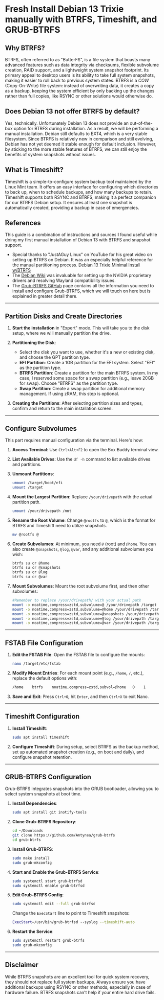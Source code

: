 # Fresh Install Debian 13 Trixie manually with BTRFS, Timeshift, and GRUB-BTRFS

## Why BTRFS?

BTRFS, often referred to as "ButterFS", is a file system that boasts many advanced features such as data integrity via checksums, flexible subvolume creation, RAID support, and a lightweight system snapshot footprint. Its primary appeal to desktop users is its ability to take full system snapshots, making it easier to roll back to previous system states. BTRFS is a *COW* (Copy-On-Write) file system: instead of overwriting data, it creates a copy as a backup, keeping the system efficient by only backing up the changes rather than full copies, like RSYNC or other solutions would otherwise do.

## Does Debian 13 not offer BTRFS by default?

Yes, technically. Unfortunately Debian 13 does not provide an out-of-the-box option for BTRFS during installation. As a result, we will be performing a manual installation. Debian still defaults to EXT4, which is a very stable filesystem. Since BTRFS is relatively new in comparison and still evolving, Debian has not yet deemed it stable enough for default inclusion. However, by sticking to the more stable features of BTRFS, we can still enjoy the benefits of system snapshots without issues.

## What is Timeshift?

Timeshift is a simple-to-configure system backup tool maintained by the Linux Mint team. It offers an easy interface for configuring which directories to back up, when to schedule backups, and how many backups to retain. Timeshift supports both RSYNC and BTRFS, making it a perfect companion for our BTRFS Debian setup. It ensures at least one snapshot is automatically created, providing a backup in case of emergencies.

## References

This guide is a combination of instructions and sources I found useful while doing my first manual installation of Debian 13 with BTRFS and snapshot support.

- Special thanks to "JustAGuy Linux" on YouTube for his great video on setting up BTRFS on Debian. It was an especially helpful reference for the manual partitioning process. [Debian 13 Trixie Minimal Install w/BTRFS](https://www.youtube.com/watch?v=_zC4S7TA1GI)
- The [Debian Wiki](https://wiki.debian.org/NvidiaGraphicsDrivers#Wayland) was invaluable for setting up the NVIDIA proprietary drivers and resolving Wayland compatibility issues.
- The [Grub-BTRFS GitHub](https://github.com/Antynea/grub-btrfs) page contains all the information you need to install and configure Grub-BTRFS, which we will touch on here but is explained in greater detail there.

---

## Partition Disks and Create Directories

1. **Start the installation** in "Expert" mode. This will take you to the disk setup, where we will manually partition the drive.

2. **Partitioning the Disk**:
    - Select the disk you want to use, whether it's a new or existing disk, and choose the GPT partition type.
    - **EFI Partition**: Create a 1GB partition for the EFI system. Select "EFI" as the partition type.
    - **BTRFS Partition**: Create a partition for the main BTRFS system. In my case, I reserved some space for a swap partition (e.g., leave 20GB for swap). Choose "BTRFS" as the partition type.
    - **Swap Partition**: Create a swap partition for additional memory management. If using zRAM, this step is optional.

3. **Creating the Partitions**: After selecting partition sizes and types, confirm and return to the main installation screen.

---

## Configure Subvolumes

This part requires manual configuration via the terminal. Here's how:

1. **Access Terminal**: Use `Ctrl+Alt+F2` to open the Box Buddy terminal view.

2. **List Available Drives**: Use the `df -h` command to list available drives and partitions.

3. **Unmount Partitions**:
    ```bash
    umount /target/boot/efi
    umount /target
    ```

4. **Mount the Largest Partition**: Replace `/your/drivepath` with the actual partition path.
    ```bash
    umount /your/drivepath /mnt
    ```

5. **Rename the Root Volume**: Change `@rootfs` to `@`, which is the format for BTRFS and Timeshift need to utilize snapshots.
    ```bash
    mv @rootfs @
    ```

6. **Create Subvolumes**:
    At minimum, you need `@` (root) and `@home`. You can also create `@snapshots`, `@log`, `@var`, and any additional subvolumes you wish:
    ```bash
    btrfs su cr @home
    btrfs su cr @snapshots
    btrfs su cr @log
    btrfs su cr @var
    ```

7. **Mount Subvolumes**: Mount the root subvolume first, and then other subvolumes:
    ```bash
    #Remember to replace /your/drivepath/ with your actual path
    mount -o noatime,compress=zstd,subvolume=@ /your/drivepath /target
    mount -o noatime,compress=zstd,subvolume=@home /your/drivepath /target/home
    mount -o noatime,compress=zstd,subvolume=@snapshots /your/drivepath /target/.snapshots
    mount -o noatime,compress=zstd,subvolume=@log /your/drivepath /target/var/log
    mount -o noatime,compress=zstd,subvolume=@var /your/drivepath /target/var/cache
    ```

---

## FSTAB File Configuration

1. **Edit the FSTAB File**: Open the FSTAB file to configure the mounts:
    ```bash
    nano /target/etc/fstab
    ```

2. **Modify Mount Entries**: For each mount point (e.g., `/home`, `/`, etc.), replace the default options with:
    ```bash
    /home    btrfs    noatime,compress=zstd,subvol=@home   0    1
    ```

3. **Save and Exit**: Press `Ctrl+O`, hit `Enter`, and then `Ctrl+X` to exit Nano.

---

## Timeshift Configuration

1. **Install Timeshift**:
    ```bash
    sudo apt install timeshift
    ```

2. **Configure Timeshift**: During setup, select BTRFS as the backup method, set up automated snapshot creation (e.g., on boot and daily), and configure snapshot retention.

---

## GRUB-BTRFS Configuration

Grub-BTRFS integrates snapshots into the GRUB bootloader, allowing you to select system snapshots at boot time.

1. **Install Dependencies**:
    ```bash
    sudo apt install git inotify-tools
    ```

2. **Clone Grub-BTRFS Repository**:
    ```bash
    cd ~/Downloads
    git clone https://github.com/Antynea/grub-btrfs
    cd grub-btrfs
    ```

3. **Install Grub-BTRFS**:
    ```bash
    sudo make install
    sudo grub-mkconfig
    ```

4. **Start and Enable the Grub-BTRFS Service**:
    ```bash
    sudo systemctl start grub-btrfsd
    sudo systemctl enable grub-btrfsd
    ```

5. **Edit Grub-BTRFS Config**:
    ```bash
    sudo systemctl edit --full grub-btrfsd
    ```
    Change the `ExecStart` line to point to Timeshift snapshots:
    ```bash
    ExecStart=/usr/bin/grub-btrfsd --syslog --timeshift-auto
    ```

6. **Restart the Service**:
    ```bash
    sudo systemctl restart grub-btrfs
    sudo grub-mkconfig
    ```

---

## Disclaimer

While BTRFS snapshots are an excellent tool for quick system recovery, they should not replace full system backups. Always ensure you have additional backups using RSYNC or other methods, especially in case of hardware failure. BTRFS snapshots can't help if your entire hard drive fails.
